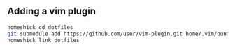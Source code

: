 Adding a vim plugin
-------------------

```bash
homeshick cd dotfiles
git submodule add https://github.com/user/vim-plugin.git home/.vim/bundle/vim-plugin
homeshick link dotfiles
```
